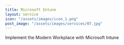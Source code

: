 ```yaml
---
title: Microsoft Intune
layout: service
icon: "/assets/images/icon_1.png"
post_image: "/assets/images/services/07.jpg"
---
```


<p>Implement the Modern Workplace with Microsoft Intune</p>